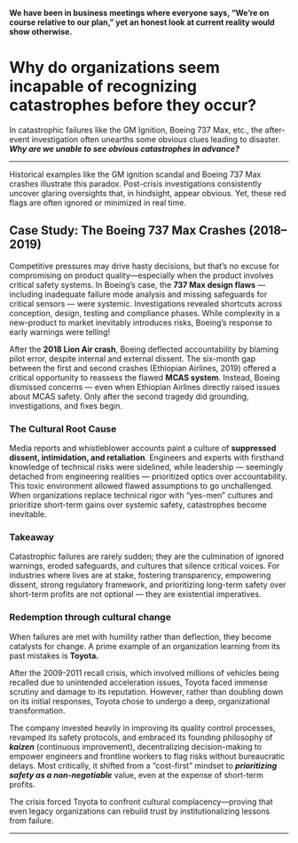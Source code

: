 **We have been in business meetings where everyone says, “We’re on course relative to our plan,” yet an honest look at current reality would show otherwise.**

# Why do organizations seem incapable of recognizing catastrophes before they occur?

In catastrophic failures like the GM Ignition, Boeing 737 Max, etc., the after-event investigation often unearths some obvious clues leading to disaster. __*Why are we unable to see obvious catastrophes in advance?*__
_________________________________________________________________________________

Historical examples like the GM ignition scandal and Boeing 737 Max crashes illustrate this paradox. Post-crisis investigations consistently uncover glaring oversights that, in hindsight, appear obvious. Yet, these red flags are often ignored or minimized in real time.

## Case Study: The Boeing 737 Max Crashes (2018–2019)

Competitive pressures may drive hasty decisions, but that’s no excuse for compromising on product quality—especially when the product involves critical safety systems. In Boeing’s case, the **737 Max design flaws** — including inadequate failure mode analysis and missing safeguards for critical sensors — were systemic. Investigations revealed shortcuts across conception, design, testing and compliance phases. While complexity in a new-product to market inevitably introduces risks, Boeing’s response to early warnings were telling!

After the **2018 Lion Air crash**, Boeing deflected accountability by blaming pilot error, despite internal and external dissent. The six-month gap between the first and second crashes (Ethiopian Airlines, 2019) offered a critical opportunity to reassess the flawed **MCAS system**. Instead, Boeing dismissed concerns — even when Ethiopian Airlines directly raised issues about MCAS safety. Only after the second tragedy did grounding, investigations, and fixes begin.

### The Cultural Root Cause

Media reports and whistleblower accounts paint a culture of **suppressed dissent, intimidation, and retaliation**. Engineers and experts with firsthand knowledge of technical risks were sidelined, while leadership — seemingly detached from engineering realities — prioritized optics over accountability. This toxic environment allowed flawed assumptions to go unchallenged. When organizations replace technical rigor with “yes-men” cultures and prioritize short-term gains over systemic safety, catastrophes become inevitable.

### Takeaway

 Catastrophic failures are rarely sudden; they are the culmination of ignored warnings, eroded safeguards, and cultures that silence critical voices. For industries where lives are at stake, fostering transparency, empowering dissent, strong regulatory framework, and prioritizing long-term safety over short-term profits are not optional — they are existential imperatives.

### Redemption through cultural change

When failures are met with humility rather than deflection, they become catalysts for change. A prime example of an organization learning from its past mistakes is **Toyota.**

After the 2009-2011 recall crisis, which involved millions of vehicles being recalled due to unintended acceleration issues, Toyota faced immense scrutiny and damage to its reputation. However, rather than doubling down on its initial responses, Toyota chose to undergo a deep, organizational transformation.

The company invested heavily in improving its quality control processes, revamped its safety protocols, and embraced its founding philosophy of __*kaizen*__ (continuous improvement), decentralizing decision-making to empower engineers and frontline workers to flag risks without bureaucratic delays. Most critically, it shifted from a “cost-first” mindset to *__prioritizing safety as a non-negotiable__* value, even at the expense of short-term profits.


The crisis forced Toyota to confront cultural complacency—proving that even legacy organizations can rebuild trust by institutionalizing lessons from failure. 

---






